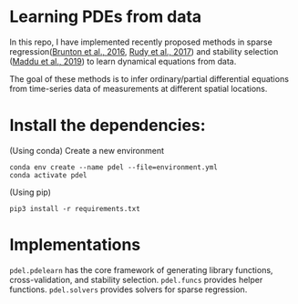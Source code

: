 # Learning PDEs from data 

In this repo, I have implemented recently proposed methods in sparse regression([Brunton et al., 2016](https://www.pnas.org/content/113/15/3932), [Rudy et al., 2017](https://advances.sciencemag.org/content/3/4/e1602614)) and stability selection ([Maddu et al., 2019](https://arxiv.org/abs/1907.07810)) to learn dynamical equations from data.

The goal of these methods is to infer ordinary/partial differential equations from time-series data of measurements at different spatial locations. 

# Install the dependencies:
(Using conda) Create a new environment
```
conda env create --name pdel --file=environment.yml
conda activate pdel
```
(Using pip) 
```
pip3 install -r requirements.txt
```

# Implementations 

`pdel.pdelearn` has the core framework of generating library functions, cross-validation, and stability selection. 
`pdel.funcs` provides helper functions. 
`pdel.solvers` provides solvers for sparse regression. 
